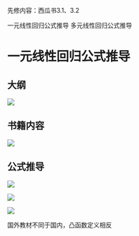 先修内容：西瓜书3.1、3.2

一元线性回归公式推导
多元线性回归公式推导

# 一元线性回归公式推导
## 大纲
![](img/2019-12-05-18-46-35.png)

## 书籍内容
![](img/2019-12-05-18-47-26.png)

## 公式推导

![](img/2019-12-05-20-04-29.png)

![](img/2019-12-05-20-05-54.png)

![](img/2019-12-05-20-06-54.png)

国外教材不同于国内，凸函数定义相反

## 

